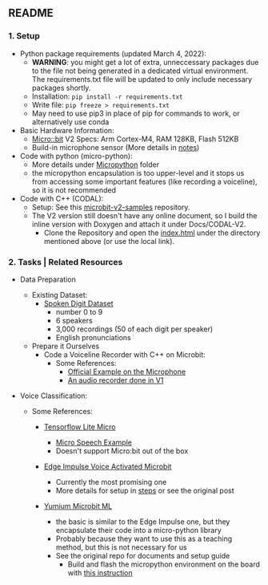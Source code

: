 ## README

### 1. Setup

- Python package requirements (updated March 4, 2022):
  - **WARNING**: you might get a lot of extra, unneccessary packages due to the file not being generated in a dedicated virtual environment. The requirements.txt file will be updated to only include necessary packages shortly.
  - Installation: `pip install -r requirements.txt`
  - Write file: `pip freeze > requirements.txt`
  - May need to use pip3 in place of pip for commands to work, or alternatively use conda
- Basic Hardware Information:
  - [Micro::bit](https://microbit.org/) V2 Specs: Arm Cortex-M4, RAM 128KB, Flash 512KB
  - Build-in microphone sensor (More details in [notes](Docs/notes.md))
- Code with python (micro-python):
  - More details under [Micropython](Micropython/README.md) folder
  - the micropython encapsulation is too upper-level and it stops us from accessing some important features (like recording a voiceline), so it is not recommended
- Code with C++ (CODAL):
  - Setup: See this [microbit-v2-samples](https://github.com/lancaster-university/microbit-v2-samples) repository.
  - The V2 version still doesn't have any online document, so I build the inline version with Doxygen and attach it under Docs/CODAL-V2.
    - Clone the Repository and open the [index.html](Docs/CODAL-V2/index.html) under the directory mentioned above (or use the local link).

### 2. Tasks | Related Resources

- Data Preparation 
  - Existing Dataset:
    - [Spoken Digit Dataset](https://www.tensorflow.org/datasets/catalog/spoken_digit)
      - number 0 to 9
      - 6 speakers
      - 3,000 recordings (50 of each digit per speaker)
      - English pronunciations
  - Prepare it Ourselves
    - Code a Voiceline Recorder with C++ on Microbit:
      - Some References:
        - [Official Example on the Microphone](https://github.com/lancaster-university/microbit-v2-samples/blob/master/source/samples/MicrophoneTest.cpp)
        - [An audio recorder done in V1](https://github.com/we-eff/RecordSavePlayAudioData)
      
- Voice Classification:
  - Some References:
    - [Tensorflow Lite Micro](https://github.com/tensorflow/tflite-micro)
      - [Micro Speech Example](https://github.com/tensorflow/tflite-micro/tree/main/tensorflow/lite/micro/examples/micro_speech)
      - Doesn't support Micro:bit out of the box

    - [Edge Impulse Voice Activated Microbit](https://github.com/edgeimpulse/voice-activated-microbit)
      - Currently the most promising one
      - More details for setup in [steps](Docs/steps.md) or see the original post

    - [Yumium Microbit ML](https://github.com/yumium/microbit-ML)
      - the basic is similar to the Edge Impulse one, but they encapsulate their code into a micro-python library
      - Probably because they want to use this as a teaching method, but this is not necessary for us
      - See the original repo for documents and setup guide
        - Build and flash the micropython environment on the board with [this instruction](https://microbit-micropython.readthedocs.io/en/v2-docs/devguide/flashfirmware.html#micro-bit-v2)


